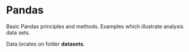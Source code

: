 # Pandas

Basic Pandas principles and methods. 
Examples which illustrate analysis data sets.

Data locates on folder **datasets**.
